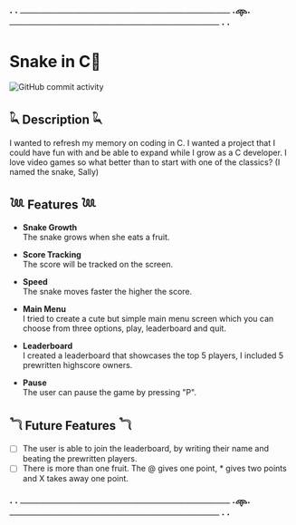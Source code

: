 ### · · ──────────────────────────────── ·𖥸· ──────────────────────────────── · ·
# Snake in C🐍
<img alt="GitHub commit activity" src="https://img.shields.io/github/commit-activity/t/min174/snake-game-c?style=flat-square&label=%E2%99%A1%20commits%20%E2%99%A1&labelColor=ffc8dd&color=cdb4db">

## 𓆗 Description 𓆗
I wanted to refresh my memory on coding in C. I wanted a project that I could have fun with and be able to expand while I grow as a C developer. I love video games so what better than to start with one of the classics? (I named the snake, Sally)

## 𓆙 Features 𓆙

- **Snake Growth**  
The snake grows when she eats a fruit.

- **Score Tracking**  
The score will be tracked on the screen.

- **Speed**  
The snake moves faster the higher the score.

- **Main Menu**  
I tried to create a cute but simple main menu screen which you can choose from three options, play, leaderboard and quit.

- **Leaderboard**  
I created a leaderboard that showcases the top 5 players, I included 5 prewritten highscore owners.

- **Pause**  
The user can pause the game by pressing "P".

## 𓆓 Future Features 𓆓
- [ ] The user is able to join the leaderboard, by writing their name and beating the prewritten players.
- [ ] There is more than one fruit. The @ gives one point, * gives two points and X takes away one point.

### · · ──────────────────────────────── ·𖥸· ──────────────────────────────── · ·
